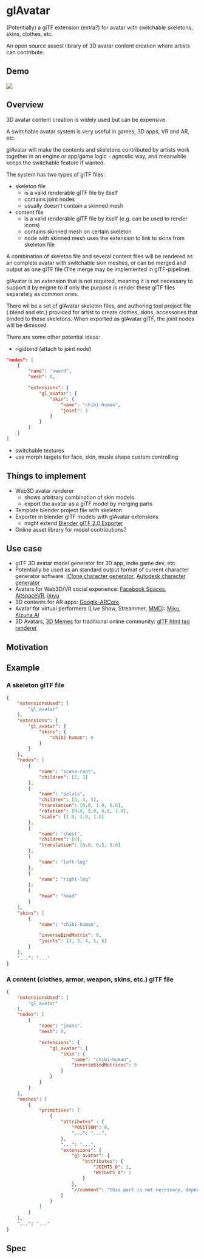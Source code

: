# glAvatar

(Potentially) a glTF extension (extra?) for avatar with switchable skeletons, skins, clothes, etc.

An open source assest library of 3D avatar content creation where artists can contribute.

## Demo

![](demo/img/demo.gif)

## Overview

3D avatar content creation is widely used but can be expensive. 

A switchable avatar system is very useful in games, 3D apps, VR and AR, etc.

glAvatar will make the contents and skeletons contributed by artists work together in an engine or app/game logic - agnostic way, and meanwhile keeps the switchable feature if wanted.

The system has two types of glTF files: 
* skeleton file
    * is a valid renderable glTF file by itself
    * contains joint nodes
    * usually doesn't contain a skinned mesh
* content file
    * is a valid renderable glTF file by itself (e.g. can be used to render icons)
    * contains skinned mesh on certain skeleton
    * node with skinned mesh uses the extension to link to skins from skeleton file


A combination of skeleton file and several content files will be rendered as an complete avatar with switchable skin meshes, or can be merged and output as one glTF file (The merge may be implemented in glTF-pipeline).

glAvatar is an extension that is not required, meaning it is not necessary to support it by engine to if only the purpose is render these glTF files separately as common ones.

There wil be a set of glAvatar skeleton files, and authoring tool project file (.blend and etc.) provided for artist to create clothes, skins, accessories that binded to these skeletons. When exported as glAvatar glTF, the joint nodes will be dimissed. 

There are some other potential ideas: 
* rigidbind (attach to joint node)
```json
"nodes": [
    {
        "name": "sword",
        "mesh": 0,

        "extensions": {
            "gl_avatar": {
                "skin": {
                    "name": "chibi-human",
                    "joint": 3
                }
            }
        }
    }
]
```

* switchable textures
* use morph targets for face, skin, musle shape custom controlling

## Things to implement

* Web3D avatar renderer
    * shows arbitrary combination of skin models
    * export the avatar as a glTF model by merging parts
* Template blender project file with skeleton
* Exporter in blender glTF models with glAvatar extensions
    * might extend [Blender glTF 2.0 Exporter](https://github.com/KhronosGroup/glTF-Blender-Exporter)
* Online asset library for model contributions?

## Use case

* glTF 3D avatar model generator for 3D app, indie game dev, etc.
* Potentially be used as an standard output format of current character generator software: [IClone character generator](https://www.reallusion.com/character-creator/), [Autodesk character generator](https://www.autodesk.com/products/character-generator/overview)
* Avatars for Web3D/VR social experience: [Facebook Spaces](https://www.facebook.com/spaces), [AltspaceVR](https://altvr.com/), [imvu](https://secure.imvu.com/welcome/ftux/)
* 3D contents for AR apps: [Google-ARCore](https://experiments.withgoogle.com/ar)
* Avatar for virtual performers (Live Show, Streammer, [MMD](https://learnmmd.com/downloads/)): [Miku](https://www.youtube.com/watch?v=dhYaX01NOfA), [Kizuna AI](https://www.youtube.com/channel/UC4YaOt1yT-ZeyB0OmxHgolA)
* 3D Avatars, [3D Memes](https://github.com/shrekshao/gltf-emoji) for traditional online community: [glTF html tag renderer](https://github.com/AVGP/gltf-viewer)

## Motivation


## Example


### A skeleton glTF file
```json
{
    "extensionsUsed": [
        "gl_avatar"
    ],
    "extensions": {
        "gl_avatar": {
            "skins": {
                "chibi-human": 0
            }
        }
    },
    "nodes": [
        {
            "name": "scene-root",
            "children": [2, 1]
        },
        {
            "name": "pelvis",
            "children": [3, 4, 5],
            "translation": [0.0, 1.0, 0.0],
            "rotation": [0.0, 0.0, 0.0, 1.0],
            "scale": [1.0, 1.0, 1.0]
        },
        {
            "name": "chest",
            "children": [6],
            "translation": [0.0, 0.5, 0.0]
        },
        {
            "name": "left-leg"
        },
        {
            "name": "right-leg"
        },
        {
            "head": "head"
        }
    ],
    "skins": [
        {
            "name": "chibi-human",

            "inverseBindMatrix": 0,
            "joints": [2, 3, 4, 5, 6]
        }
    ],
    "...": "..."
}
```

### A content (clothes, armor, weapon, skins, etc.) glTF file
```json
{
    "extensionsUsed": [
        "gl_avatar"
    ],
    "nodes": [
        {
            "name": "jeans",
            "mesh": 0,

            "extensions": {
                "gl_avatar": {
                    "skin": {
                        "name": "chibi-human",
                        "inverseBindMatrices": 9
                    }
                }
            }
        }
    ],
    "meshes": [
        {
            "primitives": [
                {
                    "attributes" : {
                        "POSITION": 0,
                        "...": "...",
                    },
                    "...": "...",
                    "extensions": {
                        "gl_avatar": {
                            "attributes": {
                                "JOINTS_0": 1,
                                "WEIGHTS_0": 2
                            }
                        },
                        "//comment": "this part is not necessary, depending on the engine implementation"
                    }
                }
            ]
        }
    ],
    "...": "..."
}
```





## Spec